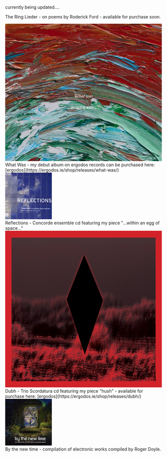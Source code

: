 currently being updated....


The Ring Lieder - on poems by Roderick Ford - available for purchase soon.

<div class="photo-with-credit">
  <img src="/assets/img/whatwas.jpg">
</div>What Was - my debut album on ergodos records can be purchased here: [ergodos](https://ergodos.ie/shop/releases/what-was/)

<div class="photo-with-credit">
  <img src="/assets/img/reflections.jpg">
</div>Reflections - Concorde ensemble cd featuring my piece "...within an egg of space..."

<div class="photo-with-credit">
  <img src="/assets/img/dubh.jpg">
</div>Dubh - Trio Scordatura cd featuring my piece "hush" - available for purchase here: [ergodos](https://ergodos.ie/shop/releases/dubh/)

<div class="photo-with-credit">
  <img src="/assets/img/bythenewtime.jpg">
</div>By the new time - compilation of electronic works compiled by Roger Doyle. 

